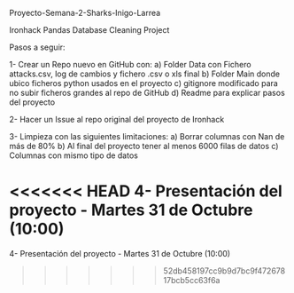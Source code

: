 Proyecto-Semana-2-Sharks-Inigo-Larrea

Ironhack Pandas Database Cleaning Project

Pasos a seguir:

1-  Crear un Repo nuevo en GitHub con:
  a)  Folder Data con Fichero attacks.csv, log de cambios y fichero .csv o xls final
  b)  Folder Main donde ubico ficheros python usados en el proyecto
  c)  gitignore modificado para no subir ficheros grandes al repo de GitHub
  d)  Readme para explicar pasos del proyecto

2-  Hacer un Issue al repo original del proyecto de Ironhack

3-  Limpieza con las siguientes limitaciones:
  a)  Borrar columnas con Nan de más de 80%
  b)  Al final del proyecto tener al menos 6000 filas de datos
  c)  Columnas con mismo tipo de datos
  
<<<<<<< HEAD
4-  Presentación del proyecto - Martes 31 de Octubre (10:00)
=======
4-  Presentación del proyecto - Martes 31 de Octubre (10:00)
>>>>>>> 52db458197cc9b9d7bc9f47267817bcb5cc63f6a
